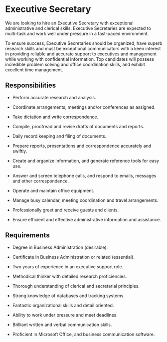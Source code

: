 # Executive Secretary

We are looking to hire an Executive Secretary with exceptional administrative and clerical skills. Executive Secretaries are expected to multi-task and work well under pressure in a fast-paced environment.

To ensure success, Executive Secretaries should be organized, have superb research skills and must be exceptional communicators with a keen interest in providing reliable and accurate support to executives and management while working with confidential information. Top candidates will possess incredible problem solving and office coordination skills, and exhibit excellent time management.

## Responsibilities

* Perform accurate research and analysis.

* Coordinate arrangements, meetings and/or conferences as assigned.

* Take dictation and write correspondence.

* Compile, proofread and revise drafts of documents and reports.

* Daily record keeping and filing of documents.

* Prepare reports, presentations and correspondence accurately and swiftly.

* Create and organize information, and generate reference tools for easy use.

* Answer and screen telephone calls, and respond to emails, messages and other correspondence.

* Operate and maintain office equipment.

* Manage busy calendar, meeting coordination and travel arrangements.

* Professionally greet and receive guests and clients.

* Ensure efficient and effective administrative information and assistance.

## Requirements

* Degree in Business Administration (desirable).

* Certificate in Business Administration or related (essential).

* Two years of experience in an executive support role.

* Methodical thinker with detailed research proficiencies.

* Thorough understanding of clerical and secretarial principles.

* Strong knowledge of databases and tracking systems.

* Fantastic organizational skills and detail oriented.

* Ability to work under pressure and meet deadlines.

* Brilliant written and verbal communication skills.

* Proficient in Microsoft Office, and business communication software.

